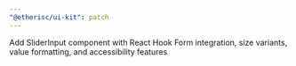 ```yaml
---
"@etherisc/ui-kit": patch
---
```


Add SliderInput component with React Hook Form integration, size variants, value formatting, and accessibility features
